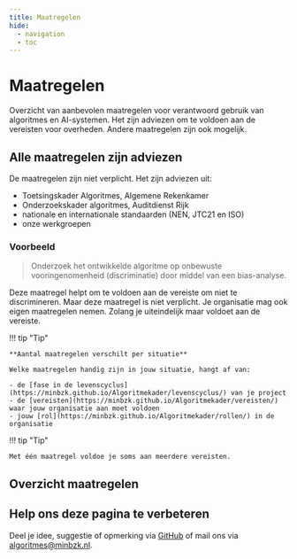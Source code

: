 ```yaml
---
title: Maatregelen
hide:
  - navigation
  - toc
---
```


# Maatregelen
Overzicht van aanbevolen maatregelen voor verantwoord gebruik van algoritmes en AI-systemen. Het zijn adviezen om te voldoen aan de vereisten voor overheden. Andere maatregelen zijn ook mogelijk.

## Alle maatregelen zijn adviezen
De maatregelen zijn niet verplicht. Het zijn adviezen uit:

- Toetsingskader Algoritmes, Algemene Rekenkamer
- Onderzoekskader algoritmes, Auditdienst Rijk
- nationale en internationale standaarden (NEN, JTC21 en ISO)
- onze werkgroepen

### Voorbeeld
> Onderzoek het ontwikkelde algoritme op onbewuste vooringenomenheid (discriminatie) door middel van een bias-analyse.

Deze maatregel helpt om te voldoen aan de vereiste om niet te discrimineren. Maar deze maatregel is niet verplicht. Je organisatie mag ook eigen maatregelen nemen. Zolang je uiteindelijk maar voldoet aan de vereiste.
    
!!! tip "Tip"

    **Aantal maatregelen verschilt per situatie**
    
    Welke maatregelen handig zijn in jouw situatie, hangt af van:
  
    - de [fase in de levenscyclus](https://minbzk.github.io/Algoritmekader/levenscyclus/) van je project
    - de [vereisten](https://minbzk.github.io/Algoritmekader/vereisten/) waar jouw organisatie aan moet voldoen
    - jouw [rol](https://minbzk.github.io/Algoritmekader/rollen/) in de organisatie

!!! tip "Tip"

    Met één maatregel voldoe je soms aan meerdere vereisten.

## Overzicht maatregelen

<!-- list_maatregelen no-id -->

## Help ons deze pagina te verbeteren
Deel je idee, suggestie of opmerking via [GitHub](https://github.com/MinBZK/Algoritmekader/edit/main/docs/maatregelen/index.md) of mail ons via [algoritmes@minbzk.nl](mailto:algoritmes@minbzk.nl).
